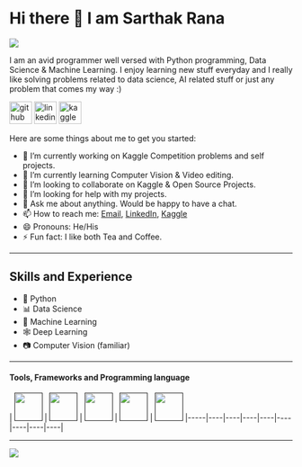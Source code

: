 # Hi there 👋 I am Sarthak Rana

![](https://komarev.com/ghpvc/?username=SarthakRana)

I am an avid programmer well versed with Python programming, Data Science & Machine Learning. I enjoy learning new stuff everyday and I really like solving problems related to data science, AI related stuff or just any problem that comes my way :)

[<img src='https://cdn.jsdelivr.net/npm/simple-icons@3.0.1/icons/github.svg' alt='github' height='40'>](https://github.com/SarthakRana)  [<img src='https://cdn.jsdelivr.net/npm/simple-icons@3.0.1/icons/linkedin.svg' alt='linkedin' height='40'>](https://www.linkedin.com/in/sarthakrana/)  [<img src='https://cdn.jsdelivr.net/npm/simple-icons@3.0.1/icons/kaggle.svg' alt='kaggle' height='40'>](https://www.kaggle.com/sarthak97)

Here are some things about me to get you started:

- 🔭 I’m currently working on Kaggle Competition problems and self projects.
- 🌱 I’m currently learning Computer Vision & Video editing.
- 👯 I’m looking to collaborate on Kaggle & Open Source Projects.
- 🤔 I’m looking for help with my projects.
- 💬 Ask me about anything. Would be happy to have a chat.
- 📫 How to reach me: [Email](mailto:sarthak6246@gmail.com), [LinkedIn](https://www.linkedin.com/in/sarthakrana/), [Kaggle](https://www.kaggle.com/sarthak97)
- 😄 Pronouns: He/His
- ⚡ Fun fact: I like both Tea and Coffee.

---

## Skills and Experience
- 🐍 Python
- 📊 Data Science
- 🤖 Machine Learning
- 🕸 Deep Learning
- 📷 Computer Vision (familiar)

---

#### Tools, Frameworks and Programming language

| [<img src="https://cdn.svgporn.com/logos/python.svg" width="50">]() | [<img src="https://cdn.svgporn.com/logos/jupyter.svg" width="50">]() | [<img src="https://cdn.svgporn.com/logos/tensorflow.svg" width="50">]() | [<img src="https://cdn.svgporn.com/logos/opencv.svg" width="50">]() | [<img src="https://cdn.svgporn.com/logos/mysql.svg" width="50">]()
|-----|----|----|----|----|----|----|----|----|

---

![](https://github-readme-stats.vercel.app/api?username=SarthakRana&show_icons=true&theme=radical)
